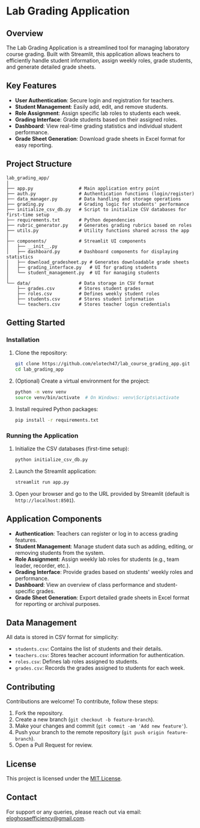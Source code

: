 # Lab Grading Application

## Overview
The Lab Grading Application is a streamlined tool for managing laboratory course grading. Built with Streamlit, this application allows teachers to efficiently handle student information, assign weekly roles, grade students, and generate detailed grade sheets.

## Key Features
- **User Authentication**: Secure login and registration for teachers.
- **Student Management**: Easily add, edit, and remove students.
- **Role Assignment**: Assign specific lab roles to students each week.
- **Grading Interface**: Grade students based on their assigned roles.
- **Dashboard**: View real-time grading statistics and individual student performance.
- **Grade Sheet Generation**: Download grade sheets in Excel format for easy reporting.

## Project Structure
```
lab_grading_app/
│
├── app.py                 # Main application entry point
├── auth.py                # Authentication functions (login/register)
├── data_manager.py        # Data handling and storage operations
├── grading.py             # Grading logic for students' performance
├── initialize_csv_db.py   # Script to initialize CSV databases for first-time setup
├── requirements.txt       # Python dependencies
├── rubric_generator.py    # Generates grading rubrics based on roles
├── utils.py               # Utility functions shared across the app
│
├── components/            # Streamlit UI components
│   ├── __init__.py
│   ├── dashboard.py       # Dashboard components for displaying statistics
│   ├── download_gradesheet.py # Generates downloadable grade sheets
│   ├── grading_interface.py   # UI for grading students
│   └── student_management.py  # UI for managing students
│
└── data/                  # Data storage in CSV format
    ├── grades.csv         # Stores student grades
    ├── roles.csv          # Defines weekly student roles
    ├── students.csv       # Stores student information
    └── teachers.csv       # Stores teacher login credentials
```

## Getting Started

### Installation

1. Clone the repository:
   ```bash
   git clone https://github.com/elotech47/lab_course_grading_app.git
   cd lab_grading_app
   ```

2. (Optional) Create a virtual environment for the project:
   ```bash
   python -m venv venv
   source venv/bin/activate  # On Windows: venv\Scripts\activate
   ```

3. Install required Python packages:
   ```bash
   pip install -r requirements.txt
   ```

### Running the Application

1. Initialize the CSV databases (first-time setup):
   ```bash
   python initialize_csv_db.py
   ```

2. Launch the Streamlit application:
   ```bash
   streamlit run app.py
   ```

3. Open your browser and go to the URL provided by Streamlit (default is `http://localhost:8501`).

## Application Components

- **Authentication**: Teachers can register or log in to access grading features.
- **Student Management**: Manage student data such as adding, editing, or removing students from the system.
- **Role Assignment**: Assign weekly lab roles for students (e.g., team leader, recorder, etc.).
- **Grading Interface**: Provide grades based on students' weekly roles and performance.
- **Dashboard**: View an overview of class performance and student-specific grades.
- **Grade Sheet Generation**: Export detailed grade sheets in Excel format for reporting or archival purposes.

## Data Management

All data is stored in CSV format for simplicity:
- `students.csv`: Contains the list of students and their details.
- `teachers.csv`: Stores teacher account information for authentication.
- `roles.csv`: Defines lab roles assigned to students.
- `grades.csv`: Records the grades assigned to students for each week.

## Contributing

Contributions are welcome! To contribute, follow these steps:

1. Fork the repository.
2. Create a new branch (`git checkout -b feature-branch`).
3. Make your changes and commit (`git commit -am 'Add new feature'`).
4. Push your branch to the remote repository (`git push origin feature-branch`).
5. Open a Pull Request for review.

## License

This project is licensed under the [MIT License](https://opensource.org/licenses/MIT).

## Contact

For support or any queries, please reach out via email: eloghosaefficiency@gmail.com.
